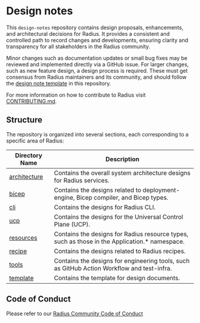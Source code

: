 # Design notes

This `design-notes` repository contains design proposals, enhancements, and architectural decisions for Radius. It provides a consistent and controlled path to record changes and developments, ensuring clarity and transparency for all stakeholders in the Radius community.

Minor changes such as documentation updates or small bug fixes may be reviewed and implemented directly via a GitHub issue. For larger changes, such as new feature design, a design process is required. These must get consensus from Radius maintainers and its community, and should follow the [design note template](./template/YYYY-MM-design-template.md) in this repository.

For more information on how to contribute to Radius visit [CONTRIBUTING.md](https://github.com/project-radius/radius/blob/main/CONTRIBUTING.md).

## Structure

The repository is organized into several sections, each corresponding to a specific area of Radius:

| Directory Name | Description |
|---|---|
| [architecture](./architecture/) | Contains the overall system architecture designs for Radius services. |
| [bicep](./bicep/) | Contains the designs related to deployment-engine, Bicep compiler, and Bicep types. |
| [cli](./cli/) | Contains the designs for Radius CLI. |
| [ucp](./ucp/) | Contains the designs for the Universal Control Plane (UCP). |
| [resources](./resources/) | Contains the designs for Radius resource types, such as those in the Application.* namespace. | 
| [recipe](./recipe/) | Contains the designs related to Radius recipes. |
| [tools](./tools/) | Contains the designs for engineering tools, such as GitHub Action Workflow and test-infra. |
| [template](./template/) | Contains the template for design documents.|

## Code of Conduct

Please refer to our [Radius Community Code of Conduct](https://github.com/project-radius/radius/blob/main/CODE_OF_CONDUCT.md)
